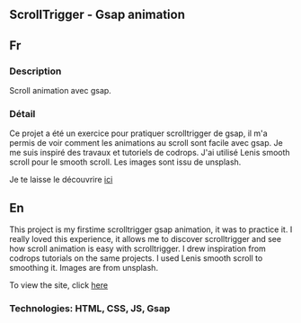 ## ScrollTrigger - Gsap animation

## Fr

### Description

Scroll animation avec gsap.

### Détail

Ce projet a été un exercice pour pratiquer scrolltrigger de gsap, il m'a permis de voir comment les animations au scroll sont facile avec gsap.
Je me suis inspiré des travaux et tutoriels de codrops.
J'ai utilisé Lenis smooth scroll pour le smooth scroll.
Les images sont issu de unsplash.

Je te laisse le découvrire [ici]()

## En

This project is my firstime scrolltrigger gsap animation, it was to practice it. I really loved this experience, it allows me to discover scrolltrigger and see how scroll animation is easy with scrolltrigger.
I drew inspiration from codrops tutorials on the same projects.
I used Lenis smooth scroll to smoothing it.
Images are from unsplash.

To view the site, click [here]()

### Technologies: HTML, CSS, JS, Gsap
